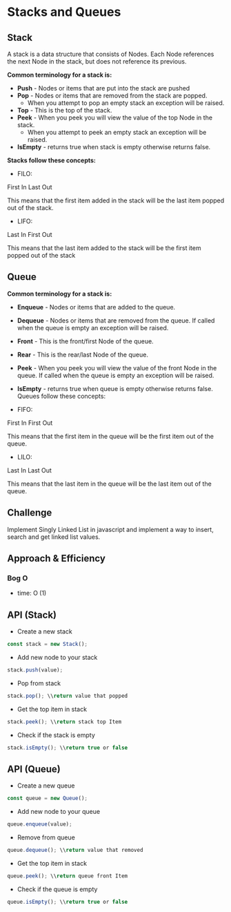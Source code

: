 # Stacks and Queues

## Stack
A stack is a data structure that consists of Nodes. Each Node references the next Node in the stack, but does not reference its previous.

**Common terminology for a stack is:**

- **Push** - Nodes or items that are put into the stack are pushed
- **Pop** - Nodes or items that are removed from the stack are popped.
  - When you attempt to pop an empty stack an exception will be raised.
- **Top** - This is the top of the stack.
- **Peek** - When you peek you will view the value of the top Node in the stack. 
  - When you attempt to peek an empty stack an exception will be raised.
- **IsEmpty** - returns true when stack is empty otherwise returns false.

**Stacks follow these concepts:**

- FILO:

First In Last Out

This means that the first item added in the stack will be the last item popped out of the stack.

- LIFO:

Last In First Out

This means that the last item added to the stack will be the first item popped out of the stack


## Queue

**Common terminology for a stack is:**

- **Enqueue** - Nodes or items that are added to the queue.
- **Dequeue** - Nodes or items that are removed from the queue. If called when the queue is empty an exception will be raised.
- **Front** - This is the front/first Node of the queue.
- **Rear** - This is the rear/last Node of the queue.
- **Peek** - When you peek you will view the value of the front Node in the queue. If called when the queue is empty an exception will be raised.
- **IsEmpty** - returns true when queue is empty otherwise returns false.
Queues follow these concepts:

- FIFO:

First In First Out

This means that the first item in the queue will be the first item out of the queue.

- LILO:

Last In Last Out

This means that the last item in the queue will be the last item out of the queue.


## Challenge

Implement Singly Linked List in javascript and implement a way to insert, search and get linked list values.

## Approach & Efficiency

### Bog O
- time: O (1)




## API (Stack)

- Create a new stack

```javascript
const stack = new Stack();
```

- Add new node to your stack

```javascript
stack.push(value); 
```

- Pop from stack

```javascript
stack.pop(); \\return value that popped
```

- Get the top item in stack

```javascript
stack.peek(); \\return stack top Item
```

- Check if the stack is empty

```javascript
stack.isEmpty(); \\return true or false
```

## API (Queue)

- Create a new queue

```javascript
const queue = new Queue();
```

- Add new node to your queue

```javascript
queue.enqueue(value); 
```

- Remove from queue

```javascript
queue.dequeue(); \\return value that removed
```

- Get the top item in stack

```javascript
queue.peek(); \\return queue front Item
```

- Check if the queue is empty

```javascript
queue.isEmpty(); \\return true or false
```





